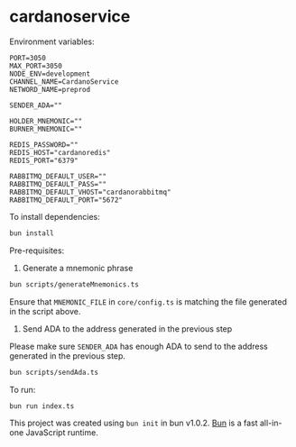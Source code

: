 # cardanoservice

Environment variables:

```
PORT=3050
MAX_PORT=3050
NODE_ENV=development
CHANNEL_NAME=CardanoService
NETWORD_NAME=preprod

SENDER_ADA=""

HOLDER_MNEMONIC=""
BURNER_MNEMONIC=""

REDIS_PASSWORD=""
REDIS_HOST="cardanoredis"
REDIS_PORT="6379"

RABBITMQ_DEFAULT_USER=""
RABBITMQ_DEFAULT_PASS=""
RABBITMQ_DEFAULT_VHOST="cardanorabbitmq"
RABBITMQ_DEFAULT_PORT="5672"
```

To install dependencies:

```bash
bun install
```

Pre-requisites:

1. Generate a mnemonic phrase
  
```bash
bun scripts/generateMnemonics.ts
```

Ensure that `MNEMONIC_FILE` in `core/config.ts` is matching the file generated in the script above.

1. Send ADA to the address generated in the previous step

Please make sure `SENDER_ADA` has enough ADA to send to the address generated in the previous step.

```bash
bun scripts/sendAda.ts
```

To run:

```bash
bun run index.ts
```

This project was created using `bun init` in bun v1.0.2. [Bun](https://bun.sh) is a fast all-in-one JavaScript runtime.
